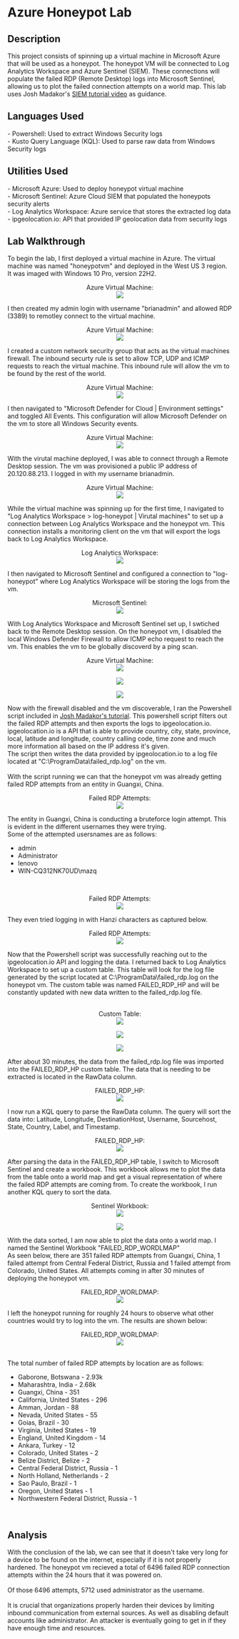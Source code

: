 <h1>Azure Honeypot Lab</h1>

<h2>Description</h2>
This project consists of spinning up a virtual machine in Microsoft Azure that will be used as a honeypot. The honeypot VM will be connected to Log Analytics Workspace and Azure Sentinel (SIEM). These connections will populate the failed RDP (Remote Desktop) logs into Microsoft Sentinel, allowing us to plot the failed connection attempts on a world map. This lab uses Josh Madakor's <a href=https://youtu.be/RoZeVbbZ0o0">SIEM tutorial video</a> as guidance.
<br/>

<h2>Languages Used</h2>
- Powershell: Used to extract Windows Security logs</br>  
- Kusto Query Language (KQL): Used to parse raw data from Windows Security logs</br>

<h2>Utilities Used</h2>
- Microsoft Azure: Used to deploy honeypot virtual machine</br>
- Microsoft Sentinel: Azure Cloud SIEM that populated the honeypots security alerts</br>
- Log Analytics Workspace: Azure service that stores the extracted log data</br>
- ipgeolocation.io: API that provided IP geolocation data from security logs</br>

<h2>Lab Walkthrough</h2>

To begin the lab, I first deployed a virtual machine in Azure. The virtual machine was named "honeypotvm" and deployed in the West US 3 region. It was imaged with 
Windows 10 Pro, version 22H2.
</br>

<p align="center">
Azure Virtual Machine: <br/>
<img src="https://i.imgur.com/fRF2hfr.png" 
  </p>
</br>

I then created my admin login with username "brianadmin" and allowed RDP (3389) to remotley connect to the virtual machine.
</br>

<p align="center">
Azure Virtual Machine: <br/>
<img src="https://i.imgur.com/2kUeMs3.png"
  </p>
</br>

I created a custom network security group that acts as the virtual machines firewall. The inbound securty rule is set to allow TCP, UDP and ICMP requests to reach the virtual machine. This inbound rule will allow the vm to be found by the rest of the world.
</br>
<p align="center">
Azure Virtual Machine: <br/>
<img src="https://i.imgur.com/aWEysC0.png"
  </p>
</br>

I then navigated to "Microsoft Defender for Cloud | Environment settings" and toggled All Events. This configuration will allow Microsoft Defender on the vm to store all Windows Security events.
</br>
<p align="center">
Azure Virtual Machine: <br/>
<img src="https://i.imgur.com/cJcQpYL.png"
  </p>
</br>

With the virutal machine deployed, I was able to connect through a Remote Desktop session. The vm was provisioned a public IP address of 20.120.88.213. I logged in with my username brianadmin. 
</br>
<p align="center">
Azure Virtual Machine: <br/>
<img src="https://i.imgur.com/o8sRVCC.png"
  </p>
</br>

While the virtual machine was spinning up for the first time, I navigated to "Log Analytics Workspace > log-honeypot | Virutal machines" to set up a connection between Log Analytics Workspace and the honeypot vm. This connection installs a monitoring client on the vm that will export the logs back to Log Analytics Workspace. 
</br>
<p align="center">
Log Analytics Workspace: <br/>
<img src="https://i.imgur.com/n1fQGH2.png"
  </p>
</br>

I then navigated to Microsoft Sentinel and configured a connection to "log-honeypot" where Log Analytics Workspace will be storing the logs from the vm. 
</br>
<p align="center">
Microsoft Sentinel: <br/>
<img src="https://i.imgur.com/aDHmQfh.png"
  </p>
</br>

With Log Analytics Workspace and Microsoft Sentinel set up, I swtiched back to the Remote Desktop session. On the honeypot vm, I disabled the local Windows Defender Firewall to allow ICMP echo request to reach the vm. This enables the vm to be globally discoverd by a ping scan. 
</br>
<p align="center">
Azure Virtual Machine: <br/>
<img src="https://i.imgur.com/72Ce4OP.png"
  </p>
  <p align="center">
<img src="https://i.imgur.com/BxSdwEt.png"
  </p>
     <p align="center">
<img src="https://i.imgur.com/AKIAK2w.png"
  </p>
</br>

Now with the firewall disabled and the vm discoverable, I ran the Powershell script included in [Josh Madakor's tutorial](https://github.com/joshmadakor1/Sentinel-Lab/blob/main/Custom_Security_Log_Exporter.ps1). This powershell script filters out the failed RDP attempts and then exports the logs to ipgeolocation.io. ipgeolocation.io is a API that is able to provide country, city, state, province, local, latitude and longitude, country calling code, time zone and much more information all based on the IP address it's given. </br>
The script then writes the data provided by ipgeolocation.io to a log file located at "C:\ProgramData\failed_rdp.log" on the vm. </br>
</br>
With the script running we can that the honeypot vm was already getting failed RDP attempts from an entity in Guangxi, China.
</br>
<p align="center">
Failed RDP Attempts: <br/>
<img src="https://i.imgur.com/et5Dadr.png"
  </p>
</br>

The entity in Guangxi, China is conducting a bruteforce login attempt. This is evident in the different usernames they were trying.</br>
Some of the attempted usersnames are as follows:</br>
- admin</br>
- Administrator</br>
- lenovo</br>
- WIN-CQ312NK70UD\mazq</br>
</br>
<p align="center">
Failed RDP Attempts: <br/>
<img src="https://i.imgur.com/jLK7JjC.png"
  </p>
</br>

They even tried logging in with Hanzi characters as captured below. 
</br>
<p align="center">
Failed RDP Attempts: <br/>
<img src="https://i.imgur.com/0xmFXTP.png"
  </p>
</br>

Now that the Powershell script was successfully reaching out to the ipgeolocation.io API and logging the data. I returned back to Log Analytics Workspace to set up a custom table. This table will look for the log file generated by the script located at C:\ProgramData\failed_rdp.log on the honeypot vm. The custom table was named FAILED_RDP_HP and will be constantly updated with new data written to the failed_rdp.log file. </br>
</br>
<p align="center">
Custom Table: <br/>
<img src="https://i.imgur.com/998CXj5.png"
  </p>
  <p align="center">
<img src="https://i.imgur.com/2dUWFrA.png"
  </p>
    <p align="center">
<img src="https://i.imgur.com/byTghRd.png"
  </p>
  
</br>

After about 30 minutes, the data from the failed_rdp.log file was imported into the FAILED_RDP_HP custom table. The data that is needing to be extracted is located in the RawData column. 
</br>
<p align="center">
FAILED_RDP_HP: <br/>
<img src="https://i.imgur.com/eVz5li2.png"
  </p>
</br>

I now run a KQL query to parse the RawData column. The query will sort the data into: Latitude, Longitude, DestinationHost, Username, Sourcehost, State, Country, Label, and Timestamp. 
</br>
<p align="center">
FAILED_RDP_HP: <br/>
<img src="https://i.imgur.com/FETkygR.png"
  </p>
</br>

After parsing the data in the FAILED_RDP_HP table, I switch to Microsoft Sentinel and create a workbook. This workbook allows me to plot the data from the table onto a world map and get a visual representation of where the failed RDP attempts are coming from. To create the workbook, I run another KQL query to sort the data. 
</br>
<p align="center">
Sentinel Workbook: <br/>
<img src="https://i.imgur.com/dYtNb5Z.png"
  </p>
  <p align="center">
<img src="https://i.imgur.com/cYKLkpN.png"
  </p>
</br>

With the data sorted, I am now able to plot the data onto a world map. I named the Sentinel Workbook "FAILED_RDP_WORDLMAP"</br>
As seen below, there are 351 failed RDP attempts from Guangxi, China, 1 failed attempt from Central Federal District, Russia and 1 failed attempt from Colorado, United States. All attempts coming in after 30 minutes of deploying the honeypot vm.
</br>
<p align="center">
FAILED_RDP_WORLDMAP: <br/>
<img src="https://i.imgur.com/csRiQQD.png"
  </p>
</br>

I left the honeypot running for roughly 24 hours to observe what other countries would try to log into the vm. The results are shown below:
</br>
<p align="center">
FAILED_RDP_WORLDMAP: <br/>
<img src="https://i.imgur.com/57xvR5u.png"
  </p>
  
</br>
</br>

The total number of failed RDP attempts by location are as follows:</br>
- Gaborone, Botswana - 2.93k </br>
- Maharashtra, India - 2.68k </br>
- Guangxi, China - 351 </br>
- California, United States - 296 </br>
- Amman, Jordan - 88 </br>
- Nevada, United States - 55 </br>
- Goias, Brazil - 30 </br>
- Virginia, United States - 19 </br>
- England, United Kingdom - 14 </br>
- Ankara, Turkey - 12 </br>
- Colorado, United States - 2 </br>
- Belize District, Belize - 2 </br>
- Central Federal District, Russia - 1 </br>
- North Holland, Netherlands - 2 </br>
- Sao Paulo, Brazil - 1 </br>
- Oregon, United States - 1 </br>
- Northwestern Federal District, Russia - 1 </br>
</br>

<h2>Analysis</h2>

With the conclusion of the lab, we can see that it doesn't take very long for a device to be found on the internet, especially if it is not properly hardened. The honeypot vm recieved a total of 6496 failed RDP connection attempts within the 24 hours that it was powered on. </br>
</br>
Of those 6496 attempts, 5712 used administrator as the username. </br>
</br>
It is crucial that organizations properly harden their devices by limiting inbound communication from external sources. As well as disabling default accounts like administrator. An attacker is eventually going to get in if they have enough time and resources. 


